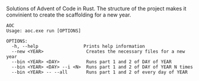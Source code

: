 Solutions of Advent of Code in Rust. The structure of the project makes it convinient to create the scaffolding for a new year.

```
AOC
Usage: aoc.exe run [OPTIONS]

OPTIONS:
  -h, --help                 Prints help information
  --new <YEAR>                Creates the necessary files for a new year
  --bin <YEAR> <DAY>          Runs part 1 and 2 of DAY of YEAR
  --bin <YEAR> <DAY> --i <N>  Runs part 1 and 2 of DAY of YEAR N times
  --bin <YEAR> -- --all       Runs part 1 and 2 of every day of YEAR
```

